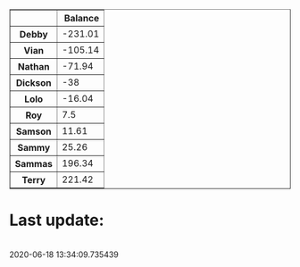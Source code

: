 <table border="1" class="dataframe">
  <thead>
    <tr style="text-align: right;">
      <th></th>
      <th>Balance</th>
    </tr>
  </thead>
  <tbody>
    <tr>
      <th>Debby</th>
      <td>-231.01</td>
    </tr>
    <tr>
      <th>Vian</th>
      <td>-105.14</td>
    </tr>
    <tr>
      <th>Nathan</th>
      <td>-71.94</td>
    </tr>
    <tr>
      <th>Dickson</th>
      <td>-38</td>
    </tr>
    <tr>
      <th>Lolo</th>
      <td>-16.04</td>
    </tr>
    <tr>
      <th>Roy</th>
      <td>7.5</td>
    </tr>
    <tr>
      <th>Samson</th>
      <td>11.61</td>
    </tr>
    <tr>
      <th>Sammy</th>
      <td>25.26</td>
    </tr>
    <tr>
      <th>Sammas</th>
      <td>196.34</td>
    </tr>
    <tr>
      <th>Terry</th>
      <td>221.42</td>
    </tr>
  </tbody>
</table><H1>Last update:</h1><br>2020-06-18 13:34:09.735439